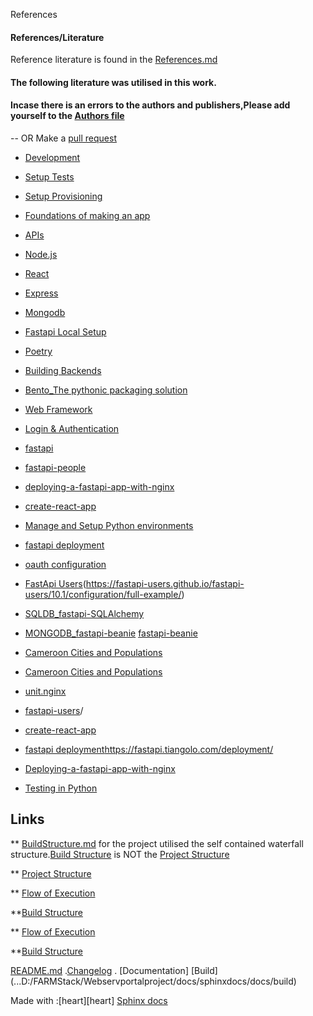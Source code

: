 References

#### References/Literature
Reference literature is found in the [References.md](../docs/References.md)

#### The following literature was utilised in this work.

#### Incase there is an errors to the authors and publishers,Please add yourself to the [Authors file](##)
-- OR Make a [pull request](#addpullrequestlinkhere)

* [Development](#addlinkhere)

* [Setup Tests]((#addlinkhere))

* [Setup Provisioning]((#addlinkhere))

* [Foundations of making an app]((#addlinkhere))

* [APIs]((#addlinkhere))

* [Node.js](#addlinkhere) 

* [React](#addlinkhere)

* [Express](#addlinkhere)

* [Mongodb](#addlinkhere)

* [Fastapi Local Setup](https://github.com/ChristopherGS/ultimate-fastapi-tutorial/tree/main/part-01-hello-world)

* [Poetry](https://earthly.dev/blog/python-poetry/)

* [Building Backends](https://packaging.python.org/en/latest/tutorials/packaging-projects//)

* [Bento_The pythonic packaging solution](https://cournape.github.io/Bento/)

* [Web Framework](#addlinkhere)

* [Login & Authentication](#addlinkhere)

* [fastapi](https://unit.nginx.org/howto/fastapi/)

* [fastapi-people](https://fastapi.tiangolo.com/fastapi-people/)

* [deploying-a-fastapi-app-with-nginx](https://levelup.gitconnected.com/deploying-a-fastapi-app-with-nginx-supervisor-and-gunicorn-1e97e7421b46)

* [create-react-app](https://create-react-app.dev/docs/getting-started/)

* [Manage and Setup Python environments](https://testdriven.io/blog/python-environments/)

* [fastapi deployment](https://fastapi.tiangolo.com/deployment/)

* [oauth configuration](https://fastapi-users.github.io/fastapi-users/12.1/configuration/oauth/)

* [FastApi Users](#)(https://fastapi-users.github.io/fastapi-users/10.1/configuration/full-example/)

* [SQLDB_fastapi-SQLAlchemy](https://towardsdatascience.com/fastapi-cloud-database-loading-with-python-1f531f1d438a/)

* [MONGODB_fastapi-beanie](https://testdriven.io/blog/fastapi-beanie/)
[fastapi-beanie](https://github.com/Youngestdev/fastapi-beanie/)

* [Cameroon Cities and Populations](#https://worldpopulationreview.com/countries/cities/cameroon)

* [Cameroon Cities and Populations](#https://worldpopulationreview.com/countries/cities/cameroon)

* [unit.nginx](https://unit.nginx.org/howto/fastapi/)

* [fastapi-users](https://fastapi.tiangolo.com/fastapi-people)/

* [create-react-app](https://create-react-app.dev/docs/getting-started/)

* [fastapi deployment](#ADDLINKHERE)https://fastapi.tiangolo.com/deployment/

* [Deploying-a-fastapi-app-with-nginx](https://levelup.gitconnected.com/deploying-a-fastapi-app-with-nginx-supervisor-and-gunicorn-1e97e7421b46)

* [Testing in Python](https://testdriven.io/blog/testing-python/)
 
 

## Links

** [BuildStructure.md](./docs/buildstructure.md)  for the project utilised the self contained waterfall structure.[Build Structure](...docs/buildStructure.md) is NOT the [Project Structure](...docs/ProjectStructure.md)

** [Project Structure](...docs/ProjectStructure.md)

** [Flow of Execution](...docs/flowexecution.md)

**[Build Structure](...docs/buildStructure.md)

** [Flow of Execution](...docs/flowexecution.md)

**[Build Structure](...docs/buildStructure.md)





[README.md](...docs/README.md) .[Changelog](.../docs/CHANGELOG.md) . [Documentation] [Build] (...D:/FARMStack/Webservportalproject/docs/sphinxdocs/docs/build) 

Made with :[heart][heart] [Sphinx docs](https://www.sphinx-doc.org/)







